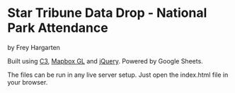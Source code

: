 Star Tribune Data Drop - National Park Attendance
================

by Frey Hargarten

Built using [C3](https://github.com/masayuki0812/c3), [Mapbox GL](https://www.mapbox.com/mapbox-gl-js/) and [jQuery](https://github.com/jquery/jquery). Powered by Google Sheets.

The files can be run in any live server setup. Just open the index.html file in your browser.

